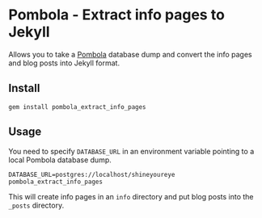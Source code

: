 # Pombola - Extract info pages to Jekyll

Allows you to take a [Pombola](https://github.com/mysociety/pombola) database dump and convert the info pages and blog posts into Jekyll format.

## Install

    gem install pombola_extract_info_pages

## Usage

You need to specify `DATABASE_URL` in an environment variable pointing to a local Pombola database dump.

    DATABASE_URL=postgres://localhost/shineyoureye pombola_extract_info_pages

This will create info pages in an `info` directory and put blog posts into the `_posts` directory.
